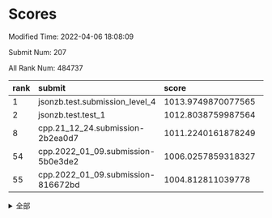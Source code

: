 # Scores

Modified Time: 2022-04-06 18:08:09

Submit Num: 207

All Rank Num: 484737

| rank |               submit               |       score        |       sigma        | pk_num |
| :--- | :--------------------------------- | :----------------- | :----------------- | :----- |
| 1    | jsonzb.test.submission_level_4     | 1013.9749870077565 | 0.8063754829277437 | 9369   |
| 2    | jsonzb.test.test_1                 | 1012.8038759987564 | 0.8221512051827341 | 9370   |
| 8    | cpp.21_12_24.submission-2b2ea0d7   | 1011.2240161878249 | 0.7961616680237268 | 9366   |
| 54   | cpp.2022_01_09.submission-5b0e3de2 | 1006.0257859318327 | 0.7148049189015935 | 9370   |
| 55   | cpp.2022_01_09.submission-816672bd | 1004.812811039778  | 0.7113624995337509 | 9365   |


<details>
<summary>全部</summary>

| rank |                 submit                 |       score        |       sigma        | pk_num |
| :--- | :------------------------------------- | :----------------- | :----------------- | :----- |
| 1    | jsonzb.test.submission_level_4         | 1013.9749870077565 | 0.8063754829277437 | 9369   |
| 2    | jsonzb.test.test_1                     | 1012.8038759987564 | 0.8221512051827341 | 9370   |
| 3    | gobigger.level_3.submission_level_3_39 | 1011.614954704694  | 0.766961745102074  | 9367   |
| 4    | gobigger.level_3.submission_level_3_2  | 1011.3657365710365 | 0.7650475500733868 | 9361   |
| 5    | gobigger.level_3.submission_level_3_24 | 1011.3587214318708 | 0.7594079468232185 | 9371   |
| 6    | gobigger.level_3.submission_level_3_18 | 1011.3557143627039 | 0.7716962383173543 | 9366   |
| 7    | gobigger.level_3.submission_level_3_42 | 1011.2579957418521 | 0.790118981944147  | 9369   |
| 8    | cpp.21_12_24.submission-2b2ea0d7       | 1011.2240161878249 | 0.7961616680237268 | 9366   |
| 9    | gobigger.level_3.submission_level_3_12 | 1011.1197502247794 | 0.7582740082192815 | 9369   |
| 10   | gobigger.level_3.submission_level_3_43 | 1010.9953122553508 | 0.7679882506710759 | 9368   |
| 11   | gobigger.level_3.submission_level_3_23 | 1010.9288776455095 | 0.7538359220785755 | 9364   |
| 12   | gobigger.level_3.submission_level_3_21 | 1010.757449149043  | 0.7993881294581466 | 9367   |
| 13   | gobigger.level_3.submission_level_3_22 | 1010.7437837079647 | 0.761098692857644  | 9367   |
| 14   | gobigger.level_3.submission_level_3_37 | 1010.6971531289751 | 0.7577299609605317 | 9366   |
| 15   | gobigger.level_3.submission_level_3_45 | 1010.6765626130037 | 0.777165188351295  | 9367   |
| 16   | gobigger.level_3.submission_level_3_3  | 1010.5500063217632 | 0.7476610792117427 | 9369   |
| 17   | gobigger.level_3.submission_level_3_28 | 1010.5291929744    | 0.7571989242190418 | 9370   |
| 18   | gobigger.level_3.submission_level_3_7  | 1010.5277575971214 | 0.77221304929621   | 9364   |
| 19   | gobigger.level_3.submission_level_3_19 | 1010.5002458471102 | 0.7665399702032778 | 9368   |
| 20   | gobigger.level_3.submission_level_3_20 | 1010.4110618577819 | 0.8070164192953312 | 9367   |
| 21   | gobigger.level_3.submission_level_3_9  | 1010.3350305504895 | 0.7599732529345565 | 9371   |
| 22   | gobigger.level_3.submission_level_3_35 | 1010.1373846642757 | 0.7493133431737713 | 9365   |
| 23   | gobigger.level_3.submission_level_3_15 | 1010.1090506910608 | 0.7512005572263025 | 9368   |
| 24   | gobigger.level_3.submission_level_3_41 | 1010.069091365883  | 0.7730051006594961 | 9368   |
| 25   | gobigger.level_3.submission_level_3_47 | 1010.0304409306464 | 0.7632256611808743 | 9367   |
| 26   | gobigger.level_3.submission_level_3_10 | 1010.0299106958128 | 0.7565497094276321 | 9368   |
| 27   | gobigger.level_3.submission_level_3_38 | 1009.9792124795069 | 0.7446970452565617 | 9364   |
| 28   | gobigger.level_3.submission_level_3_33 | 1009.9673324559107 | 0.7557984956554022 | 9364   |
| 29   | gobigger.level_3.submission_level_3_11 | 1009.9399353251698 | 0.7664449761359833 | 9369   |
| 30   | gobigger.level_3.submission_level_3_46 | 1009.9122103136449 | 0.7509374107070184 | 9368   |
| 31   | gobigger.level_3.submission_level_3_49 | 1009.8981877521117 | 0.7535725200437293 | 9365   |
| 32   | gobigger.level_3.submission_level_3_34 | 1009.8800570802235 | 0.7591170830752023 | 9369   |
| 33   | gobigger.level_3.submission_level_3_36 | 1009.8754139761307 | 0.7519033479873808 | 9368   |
| 34   | gobigger.level_3.submission_level_3_31 | 1009.8504433940199 | 0.756604706925389  | 9361   |
| 35   | gobigger.level_3.submission_level_3_27 | 1009.8290547922942 | 0.7583936168043541 | 9366   |
| 36   | gobigger.level_3.submission_level_3_1  | 1009.758500201662  | 0.7448464555416173 | 9368   |
| 37   | gobigger.level_3.submission_level_3_30 | 1009.6700333056867 | 0.7586090980903689 | 9371   |
| 38   | gobigger.level_3.submission_level_3_17 | 1009.5803447257581 | 0.7586953830914879 | 9372   |
| 39   | gobigger.level_3.submission_level_3_8  | 1009.5529138607715 | 0.751611135020683  | 9369   |
| 40   | gobigger.level_3.submission_level_3_26 | 1009.5077849716386 | 0.752715909357184  | 9368   |
| 41   | gobigger.level_3.submission_level_3_16 | 1009.4211749094255 | 0.7429474272125787 | 9370   |
| 42   | gobigger.level_3.submission_level_3_29 | 1009.347073134853  | 0.7563175133332803 | 9366   |
| 43   | gobigger.level_3.submission_level_3_4  | 1009.2635002438157 | 0.7562061127029864 | 9363   |
| 44   | gobigger.level_3.submission_level_3_25 | 1009.248979191832  | 0.7403336563681389 | 9367   |
| 45   | gobigger.level_3.submission_level_3_5  | 1009.1292011238892 | 0.7643093809435187 | 9372   |
| 46   | gobigger.level_3.submission_level_3_40 | 1008.9728646680389 | 0.7447692495932468 | 9365   |
| 47   | gobigger.level_3.submission_level_3_13 | 1008.9724508484303 | 0.7533445866856282 | 9368   |
| 48   | gobigger.level_3.submission_level_3_6  | 1008.9503654245468 | 0.7484861959747001 | 9368   |
| 49   | gobigger.level_3.submission_level_3_32 | 1008.8872454335922 | 0.76336240446449   | 9362   |
| 50   | gobigger.level_3.submission_level_3_14 | 1008.7772702936207 | 0.7559334166827508 | 9370   |
| 51   | gobigger.level_3.submission_level_3_48 | 1008.7362223316292 | 0.7408006081691102 | 9369   |
| 52   | gobigger.level_3.submission_level_3_44 | 1008.5652006508874 | 0.7526966530648717 | 9365   |
| 53   | gobigger.level_3.submission_level_3_0  | 1008.033842596778  | 0.7297181054773397 | 9368   |
| 54   | cpp.2022_01_09.submission-5b0e3de2     | 1006.0257859318327 | 0.7148049189015935 | 9370   |
| 55   | cpp.2022_01_09.submission-816672bd     | 1004.812811039778  | 0.7113624995337509 | 9365   |
| 56   | gobigger.level_1.submission_level_1_37 | 1004.3795733529031 | 0.7281374955725558 | 9370   |
| 57   | gobigger.level_1.submission_level_1_19 | 1004.3507480044564 | 0.7151841394209797 | 9366   |
| 58   | gobigger.level_1.submission_level_1_18 | 1004.2827837871624 | 0.7276094151398595 | 9363   |
| 59   | gobigger.level_1.submission_level_1_45 | 1004.204003456536  | 0.7176837987292367 | 9369   |
| 60   | gobigger.level_1.submission_level_1_35 | 1004.1995956112153 | 0.721572328622647  | 9367   |
| 61   | gobigger.level_1.submission_level_1_40 | 1004.1811084534215 | 0.7212026512726409 | 9363   |
| 62   | gobigger.level_1.submission_level_1_30 | 1004.0457377137238 | 0.7222829635138367 | 9365   |
| 63   | gobigger.level_1.submission_level_1_3  | 1004.0216651925522 | 0.7104137480057402 | 9362   |
| 64   | gobigger.level_1.submission_level_1_5  | 1003.9953704961816 | 0.7241520098652431 | 9366   |
| 65   | gobigger.level_1.submission_level_1_34 | 1003.9617097400838 | 0.7114908686569699 | 9365   |
| 66   | gobigger.level_1.submission_level_1_47 | 1003.9348871110446 | 0.7215202926484684 | 9369   |
| 67   | gobigger.level_1.submission_level_1_27 | 1003.8390418675929 | 0.7110499313640815 | 9374   |
| 68   | gobigger.level_1.submission_level_1_7  | 1003.8155380110168 | 0.7067202476106608 | 9370   |
| 69   | gobigger.level_1.submission_level_1_8  | 1003.8023739036804 | 0.7155020329679364 | 9365   |
| 70   | gobigger.level_1.submission_level_1_13 | 1003.6620980167394 | 0.711212198403303  | 9371   |
| 71   | gobigger.level_1.submission_level_1_25 | 1003.6517030127442 | 0.7290910575525674 | 9373   |
| 72   | gobigger.level_1.submission_level_1_26 | 1003.5018044853789 | 0.7117342315931906 | 9367   |
| 73   | gobigger.level_1.submission_level_1_46 | 1003.479199461745  | 0.7209204811640505 | 9366   |
| 74   | gobigger.level_1.submission_level_1_43 | 1003.4225821698973 | 0.7231590895283144 | 9364   |
| 75   | gobigger.level_1.submission_level_1_38 | 1003.4209344810049 | 0.7122730822655963 | 9365   |
| 76   | gobigger.level_1.submission_level_1_23 | 1003.4191036626997 | 0.7204181459200114 | 9372   |
| 77   | gobigger.level_1.submission_level_1_32 | 1003.361610972112  | 0.7244774780882435 | 9367   |
| 78   | gobigger.level_1.submission_level_1_20 | 1003.2820652067187 | 0.7197702680111018 | 9370   |
| 79   | gobigger.level_1.submission_level_1_4  | 1003.2776495587368 | 0.7122720561931027 | 9365   |
| 80   | gobigger.level_1.submission_level_1_41 | 1003.2508461117933 | 0.7317973249171573 | 9366   |
| 81   | gobigger.level_1.submission_level_1_14 | 1003.2008532131756 | 0.7095658417493949 | 9371   |
| 82   | gobigger.level_1.submission_level_1_28 | 1003.1918717247373 | 0.7277437464324076 | 9374   |
| 83   | gobigger.level_1.submission_level_1_15 | 1003.1387621469585 | 0.7075859026201092 | 9368   |
| 84   | gobigger.level_1.submission_level_1_11 | 1003.1385405312528 | 0.7176446356868341 | 9368   |
| 85   | gobigger.level_1.submission_level_1_16 | 1003.1339122378455 | 0.7032132016503642 | 9370   |
| 86   | gobigger.level_1.submission_level_1_49 | 1003.0804351218329 | 0.7198051105738851 | 9364   |
| 87   | gobigger.level_1.submission_level_1_22 | 1003.0770029506233 | 0.7171830716965967 | 9367   |
| 88   | gobigger.level_1.submission_level_1_36 | 1003.0616952505684 | 0.7229187461496726 | 9369   |
| 89   | gobigger.level_1.submission_level_1_12 | 1003.0317619462401 | 0.7060057574234759 | 9366   |
| 90   | gobigger.level_1.submission_level_1_29 | 1003.0258907669074 | 0.7193161744336615 | 9367   |
| 91   | gobigger.level_1.submission_level_1_0  | 1002.9918132899377 | 0.7144572828437344 | 9366   |
| 92   | gobigger.level_1.submission_level_1_17 | 1002.9152115324576 | 0.7113508480756547 | 9367   |
| 93   | gobigger.level_1.submission_level_1_48 | 1002.8952800805494 | 0.7098725781845971 | 9365   |
| 94   | gobigger.level_1.submission_level_1_24 | 1002.8934822904172 | 0.7155313231879237 | 9365   |
| 95   | gobigger.level_1.submission_level_1_39 | 1002.8093682798994 | 0.7278151861726716 | 9362   |
| 96   | gobigger.level_1.submission_level_1_1  | 1002.7105616670707 | 0.7222043325086723 | 9373   |
| 97   | gobigger.level_1.submission_level_1_44 | 1002.5698717274539 | 0.715538277016795  | 9366   |
| 98   | gobigger.level_1.submission_level_1_42 | 1002.5152307077375 | 0.7112897332751483 | 9368   |
| 99   | gobigger.level_1.submission_level_1_21 | 1002.3538548390413 | 0.7042423158076608 | 9364   |
| 100  | gobigger.level_1.submission_level_1_33 | 1002.3462526550469 | 0.714882033430894  | 9369   |
| 101  | gobigger.level_1.submission_level_1_9  | 1002.3233467565728 | 0.7122134243272941 | 9370   |
| 102  | gobigger.level_1.submission_level_1_10 | 1002.0780284376956 | 0.7060175028875971 | 9366   |
| 103  | gobigger.level_1.submission_level_1_6  | 1002.0243635385887 | 0.7108409258006118 | 9367   |
| 104  | gobigger.level_1.submission_level_1_2  | 1002.022188247774  | 0.7156542943672981 | 9362   |
| 105  | gobigger.level_1.submission_level_1_31 | 1001.967684250051  | 0.7061774835189643 | 9364   |
| 106  | gobigger.random.submission_random_10   | 997.6701230402541  | 0.7003755150290902 | 9363   |
| 107  | gobigger.random.submission_random_39   | 997.5917640481035  | 0.7088782550484956 | 9371   |
| 108  | gobigger.random.submission_random_3    | 997.1242542162356  | 0.7037303564880275 | 9368   |
| 109  | gobigger.random.submission_random_9    | 997.115812551943   | 0.7070955213422655 | 9368   |
| 110  | gobigger.random.submission_random_7    | 997.020281307451   | 0.7186916683407011 | 9368   |
| 111  | gobigger.random.submission_random_6    | 997.002081401977   | 0.7183435818484358 | 9370   |
| 112  | gobigger.random.submission_random_34   | 996.9578558798995  | 0.7113110170441835 | 9367   |
| 113  | gobigger.random.submission_random_40   | 996.9069051320388  | 0.7082649453920316 | 9370   |
| 114  | gobigger.random.submission_random_12   | 996.8944433031705  | 0.706687921594136  | 9366   |
| 115  | gobigger.random.submission_random_20   | 996.8102629713334  | 0.7078063503255907 | 9365   |
| 116  | gobigger.random.submission_random_42   | 996.7880896242915  | 0.7081236416661043 | 9363   |
| 117  | gobigger.random.submission_random_41   | 996.725407158314   | 0.7058874493333267 | 9364   |
| 118  | gobigger.random.submission_random_48   | 996.7237096015472  | 0.7146453612143645 | 9371   |
| 119  | gobigger.random.submission_random_24   | 996.7148618980544  | 0.7133104364523105 | 9373   |
| 120  | gobigger.random.submission_random_31   | 996.6680074931962  | 0.7101418744524307 | 9367   |
| 121  | gobigger.random.submission_random_43   | 996.6444377095962  | 0.7156793021348739 | 9369   |
| 122  | gobigger.random.submission_random_45   | 996.6175869115091  | 0.711709269404641  | 9364   |
| 123  | gobigger.random.submission_random_0    | 996.5555445776553  | 0.7058289122451076 | 9360   |
| 124  | gobigger.random.submission_random_49   | 996.4502239463606  | 0.7022988039143426 | 9362   |
| 125  | gobigger.random.submission_random_25   | 996.389686579771   | 0.7173694262731202 | 9367   |
| 126  | gobigger.random.submission_random_28   | 996.3365643561484  | 0.7139284678923344 | 9368   |
| 127  | gobigger.random.submission_random_16   | 996.265815876274   | 0.7142199766301517 | 9366   |
| 128  | gobigger.random.submission_random_19   | 996.2647672448378  | 0.7074752216891211 | 9366   |
| 129  | gobigger.random.submission_random_14   | 996.1693896699225  | 0.7085231110346805 | 9365   |
| 130  | gobigger.random.submission_random_21   | 996.1232373359087  | 0.7112519664191982 | 9369   |
| 131  | gobigger.random.submission_random_18   | 996.0730764097959  | 0.7088304913211632 | 9365   |
| 132  | gobigger.random.submission_random_30   | 996.0189757880728  | 0.7212787345722539 | 9371   |
| 133  | gobigger.random.submission_random_33   | 995.9803428733742  | 0.7152269164517693 | 9362   |
| 134  | gobigger.random.submission_random_8    | 995.950801677349   | 0.7074871129915937 | 9369   |
| 135  | gobigger.random.submission_random_11   | 995.9496309204194  | 0.7114051495963845 | 9365   |
| 136  | gobigger.random.submission_random_37   | 995.9297463391641  | 0.7161845635434749 | 9366   |
| 137  | gobigger.random.submission_random_29   | 995.8933735617397  | 0.7095206531734645 | 9371   |
| 138  | gobigger.random.submission_random_5    | 995.8456375218676  | 0.7100383930873243 | 9365   |
| 139  | gobigger.random.submission_random_4    | 995.7901333237198  | 0.7034280032323056 | 9364   |
| 140  | gobigger.random.submission_random_38   | 995.7847473140697  | 0.6988533874014078 | 9371   |
| 141  | gobigger.random.submission_random_17   | 995.6297892998513  | 0.7203717047234518 | 9368   |
| 142  | gobigger.random.submission_random_47   | 995.6226472806366  | 0.714749998379024  | 9360   |
| 143  | gobigger.random.submission_random_36   | 995.6044563004464  | 0.7155994919152047 | 9362   |
| 144  | gobigger.random.submission_random_13   | 995.6002307262366  | 0.7218872202721243 | 9368   |
| 145  | gobigger.random.submission_random_1    | 995.5870213946702  | 0.7180444853292093 | 9369   |
| 146  | gobigger.random.submission_random_22   | 995.5682113834772  | 0.7079384321213668 | 9366   |
| 147  | gobigger.random.submission_random_35   | 995.55260826781    | 0.710189760899901  | 9366   |
| 148  | gobigger.random.submission_random_23   | 995.4140569160572  | 0.7140452615777906 | 9360   |
| 149  | gobigger.random.submission_random_32   | 995.3910115952767  | 0.7144565997229035 | 9366   |
| 150  | gobigger.random.submission_random_26   | 995.2267959479601  | 0.7138384798022759 | 9363   |
| 151  | gobigger.random.submission_random_44   | 995.1273573426731  | 0.7092639842817324 | 9368   |
| 152  | gobigger.random.submission_random_15   | 995.0842014073398  | 0.7227197421784383 | 9371   |
| 153  | gobigger.level_2.submission_level_2_16 | 994.9235275885148  | 0.7178174284546122 | 9367   |
| 154  | gobigger.random.submission_random_46   | 994.8932017916919  | 0.7049462374474297 | 9368   |
| 155  | gobigger.random.submission_random_2    | 994.8275541621531  | 0.7267734021738834 | 9363   |
| 156  | gobigger.random.submission_random_27   | 994.794872255953   | 0.7059382061764589 | 9364   |
| 157  | gobigger.level_2.submission_level_2_5  | 993.3525416752286  | 0.7624307964983194 | 9371   |
| 158  | gobigger.level_2.submission_level_2_2  | 993.1892390067009  | 0.7399495033656057 | 9364   |
| 159  | gobigger.level_2.submission_level_2_1  | 993.0710855182806  | 0.7345851337218283 | 9368   |
| 160  | gobigger.level_2.submission_level_2_3  | 993.054301010734   | 0.7344066746845205 | 9363   |
| 161  | gobigger.level_2.submission_level_2_47 | 993.046576137009   | 0.7405310215524508 | 9366   |
| 162  | gobigger.level_2.submission_level_2_48 | 992.9513707970012  | 0.7367016750485242 | 9362   |
| 163  | gobigger.level_2.submission_level_2_26 | 992.9241132539393  | 0.7581579759555873 | 9366   |
| 164  | gobigger.level_2.submission_level_2_32 | 992.824342447122   | 0.7473832179539902 | 9371   |
| 165  | gobigger.level_2.submission_level_2_17 | 992.7454989182644  | 0.7491085090154873 | 9362   |
| 166  | gobigger.level_2.submission_level_2_6  | 992.7229098892869  | 0.7416926501506688 | 9369   |
| 167  | gobigger.level_2.submission_level_2_22 | 992.6893128088565  | 0.7497018119338065 | 9368   |
| 168  | gobigger.level_2.submission_level_2_43 | 992.5187144973979  | 0.767546327340243  | 9358   |
| 169  | gobigger.level_2.submission_level_2_25 | 992.4730255216431  | 0.7593191350706103 | 9365   |
| 170  | gobigger.level_2.submission_level_2_36 | 992.4228181930941  | 0.7489542980273365 | 9372   |
| 171  | gobigger.level_2.submission_level_2_45 | 992.4206348432102  | 0.7583886218755089 | 9370   |
| 172  | gobigger.level_2.submission_level_2_12 | 992.3521174354289  | 0.7479451338548576 | 9363   |
| 173  | gobigger.level_2.submission_level_2_42 | 992.2754788741128  | 0.7492679605431254 | 9371   |
| 174  | gobigger.level_2.submission_level_2_31 | 992.2312355370542  | 0.7433457054821023 | 9370   |
| 175  | gobigger.level_2.submission_level_2_44 | 992.224347526502   | 0.7310565195214591 | 9371   |
| 176  | gobigger.level_2.submission_level_2_11 | 992.2109570771845  | 0.7453684122104761 | 9364   |
| 177  | gobigger.level_2.submission_level_2_37 | 992.1891031990375  | 0.7524923540248251 | 9372   |
| 178  | gobigger.level_2.submission_level_2_15 | 992.1692029055856  | 0.7727627976682363 | 9370   |
| 179  | gobigger.level_2.submission_level_2_20 | 992.1529252431594  | 0.741672764268683  | 9370   |
| 180  | gobigger.level_2.submission_level_2_8  | 992.0836744943241  | 0.74155998714623   | 9370   |
| 181  | gobigger.level_2.submission_level_2_34 | 992.0766996654529  | 0.7499623524687378 | 9366   |
| 182  | gobigger.level_2.submission_level_2_23 | 991.9961853826208  | 0.7385519850151376 | 9368   |
| 183  | gobigger.level_2.submission_level_2_49 | 991.9882926543236  | 0.7503244020062724 | 9362   |
| 184  | gobigger.level_2.submission_level_2_35 | 991.9662145571659  | 0.7510334691412577 | 9367   |
| 185  | gobigger.level_2.submission_level_2_40 | 991.913716486449   | 0.7453893572750221 | 9367   |
| 186  | gobigger.level_2.submission_level_2_14 | 991.8939652411718  | 0.7529287691980991 | 9368   |
| 187  | gobigger.level_2.submission_level_2_46 | 991.891293463952   | 0.762954886937113  | 9365   |
| 188  | gobigger.level_2.submission_level_2_7  | 991.8785957063602  | 0.7494595932270274 | 9363   |
| 189  | gobigger.level_2.submission_level_2_39 | 991.7799278758431  | 0.733467110227434  | 9367   |
| 190  | gobigger.level_2.submission_level_2_38 | 991.6155658580519  | 0.7525197712817864 | 9368   |
| 191  | gobigger.level_2.submission_level_2_4  | 991.4996456545973  | 0.7478719041941567 | 9368   |
| 192  | gobigger.level_2.submission_level_2_30 | 991.4609738291883  | 0.7487330636796248 | 9368   |
| 193  | gobigger.level_2.submission_level_2_33 | 991.4036459811485  | 0.7478534534186136 | 9368   |
| 194  | gobigger.level_2.submission_level_2_27 | 991.3740870830792  | 0.7573028022580727 | 9363   |
| 195  | gobigger.level_2.submission_level_2_21 | 991.3109128735281  | 0.7415370895304499 | 9368   |
| 196  | gobigger.level_2.submission_level_2_24 | 991.281987749453   | 0.7345011628347542 | 9364   |
| 197  | gobigger.level_2.submission_level_2_41 | 991.2649745005186  | 0.7543403680354379 | 9366   |
| 198  | gobigger.level_2.submission_level_2_9  | 991.1455810639023  | 0.7592514963328202 | 9371   |
| 199  | gobigger.level_2.submission_level_2_18 | 991.0347508961322  | 0.7458068501968257 | 9364   |
| 200  | gobigger.level_2.submission_level_2_13 | 990.972828166589   | 0.7549506279086797 | 9365   |
| 201  | gobigger.level_2.submission_level_2_10 | 990.8178591006287  | 0.745609042214883  | 9364   |
| 202  | gobigger.level_2.submission_level_2_29 | 990.7547374758065  | 0.7548208727175394 | 9370   |
| 203  | gobigger.level_2.submission_level_2_0  | 990.7396373043165  | 0.7734484601448633 | 9370   |
| 204  | gobigger.level_2.submission_level_2_19 | 990.5831335091574  | 0.7774382338525043 | 9364   |
| 205  | gobigger.level_2.submission_level_2_28 | 989.9391355596049  | 0.7683190789623201 | 9359   |
| 206  | gobigger.none.submission_none_0        | 977.6909032732106  | 1.3221055286076506 | 9368   |
| 207  | gobigger.none.submission_none_1        | 974.8110883042068  | 1.5794479338295562 | 9366   |

</details>